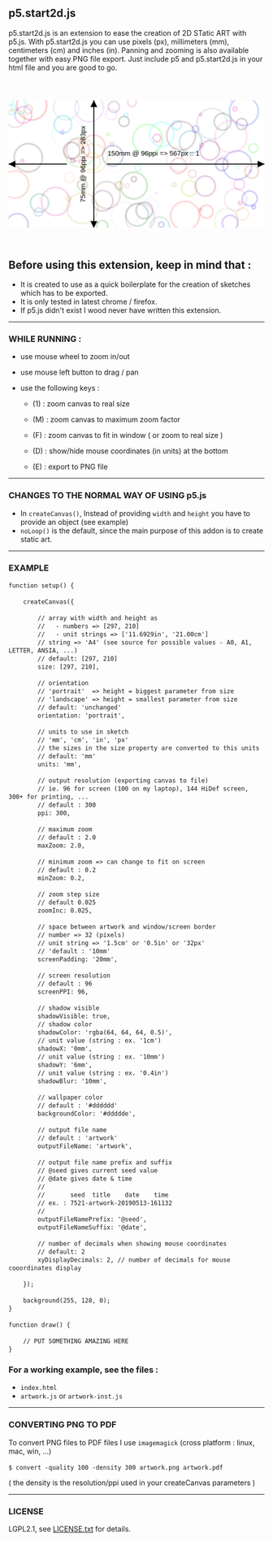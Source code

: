 ## p5.start2d.js

p5.start2d.js is an extension to ease the creation of 2D STatic ART with p5.js.
With p5.start2d.js you can use pixels (px), millimeters (mm), centimeters (cm) and
inches (in). Panning and zooming is also available together with easy PNG file export.
Just include p5 and p5.start2d.js in your html file and you are good to go.

<p align="center">
    <img src="./assets/example-export.png" style="margin: 3em 0 2em;">
</p>

## Before using this extension, keep in mind that :
* It is created to use as a quick boilerplate for the creation of sketches which has to be exported.
* It is only tested in latest chrome / firefox.
* If p5.js didn't exist I wood never have written this extension.

---

### WHILE RUNNING :

- use mouse wheel to zoom in/out

- use mouse left button to drag / pan

- use the following keys :

  - (1) : zoom canvas to real size
  - (M) : zoom canvas to maximum zoom factor
  - (F) : zoom canvas to fit in window ( or zoom to real size )
  
  - (D) : show/hide mouse coordinates (in units) at the bottom
  - (E) : export to PNG file

---

### CHANGES TO THE NORMAL WAY OF USING p5.js

- In `createCanvas()`,  Instead of providing `width` and `height` you have to provide an object (see example)
- `noLoop()` is the default, since the main purpose of this addon is to create static art.

---

### EXAMPLE
```JS
function setup() {

    createCanvas({

        // array with width and height as
        //   - numbers => [297, 210]
        //   - unit strings => ['11.6929in', '21.00cm']
        // string => 'A4' (see source for possible values - A0, A1, LETTER, ANSIA, ...)
        // default: [297, 210]
        size: [297, 210],

        // orientation
        // 'portrait'  => height = biggest parameter from size
        // 'landscape' => height = smallest parameter from size
        // default: 'unchanged'
        orientation: 'portrait',

        // units to use in sketch
        // 'mm', 'cm', 'in', 'px'
        // the sizes in the size property are converted to this units
        // default: 'mm'
        units: 'mm',

        // output resolution (exporting canvas to file)
        // ie. 96 for screen (100 on my laptop), 144 HiDef screen, 300+ for printing, ...
        // default : 300
        ppi: 300,

        // maximum zoom
        // default : 2.0
        maxZoom: 2.0,

        // minimum zoom => can change to fit on screen
        // default : 0.2
        minZoom: 0.2,

        // zoom step size
        // default 0.025
        zoomInc: 0.025,
        
        // space between artwork and window/screen border
        // number => 32 (pixels)
        // unit string => '1.5cm' or '0.5in' or '32px'
        // 'default : '10mm'
        screenPadding: '20mm',

        // screen resolution
        // default : 96
        screenPPI: 96,         
        
        // shadow visible
        shadowVisible: true, 
        // shadow color
        shadowColor: 'rgba(64, 64, 64, 0.5)',
        // unit value (string : ex. '1cm')
        shadowX: '0mm',
        // unit value (string : ex. '10mm')
        shadowY: '6mm',
        // unit value (string : ex. '0.4in')
        shadowBlur: '10mm',
        
        // wallpaper color
        // default : '#dddddd'
        backgroundColor: '#ddddde',
        
        // output file name
        // default : 'artwork'
        outputFileName: 'artwork',

        // output file name prefix and suffix
        // @seed gives current seed value
        // @date gives date & time
        //
        //       seed  title    date    time
        // ex. : 7521-artwork-20190513-161132
        // 
        outputFileNamePrefix: '@seed',
        outputFileNameSuffix: '@date',
        
        // number of decimals when showing mouse coordinates
        // default: 2
        xyDisplayDecimals: 2, // number of decimals for mouse cooordinates display

    });

    background(255, 128, 0);
}

function draw() {

    // PUT SOMETHING AMAZING HERE
}

```

### For a working example, see the files :
* `index.html`
* `artwork.js` or `artwork-inst.js`

---

### CONVERTING PNG TO PDF

To convert PNG files to PDF files I use `imagemagick` (cross platform : linux, mac, win, ...)

`$ convert -quality 100 -density 300 artwork.png artwork.pdf`

( the density is the resolution/ppi used in your createCanvas parameters )

---

### LICENSE

LGPL2.1, see [LICENSE.txt](LICENSE.txt) for details.

